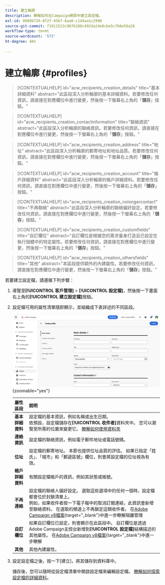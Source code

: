 ```yaml
---
title: 建立輪廓
description: 瞭解如何在Campaign網頁中建立設定檔。
exl-id: 0680b726-8f2f-45bf-8aa0-c1d4aa1c2990
source-git-commit: f1911523c9076188c492da24e0cbe5c760e58a28
workflow-type: tm+mt
source-wordcount: '573'
ht-degree: 46%

---
```


# 建立輪廓 {#profiles}

>[!CONTEXTUALHELP]
>id="acw_recipients_creation_details"
>title="基本詳細資料"
>abstract="此區段深入分析輪廓的基本詳細資料。若要修改任何資訊，請直接在對應欄位中進行變更，然後按一下螢幕右上角的「**儲存**」按鈕。"

>[!CONTEXTUALHELP]
>id="acw_recipients_creation_contactinformation"
>title="聯絡資訊"
>abstract="此區段深入分析輪廓的聯絡資訊。若要修改任何資訊，請直接在對應欄位中進行變更，然後按一下螢幕右上角的「**儲存**」按鈕。"

>[!CONTEXTUALHELP]
>id="acw_recipients_creation_address"
>title="地址"
>abstract="此區段深入分析輪廓的郵寄地址和地址品質。若要修改任何資訊，請直接在對應欄位中進行變更，然後按一下螢幕右上角的「**儲存**」按鈕。"

>[!CONTEXTUALHELP]
>id="acw_recipients_creation_account"
>title="帳戶詳細資料"
>abstract="此區段深入分析輪廓的帳戶詳細資料。若要修改任何資訊，請直接在對應欄位中進行變更，然後按一下螢幕右上角的「**儲存**」按鈕。"

>[!CONTEXTUALHELP]
>id="acw_recipients_creation_nolongercontact"
>title="不再聯絡"
>abstract="此區段深入分析輪廓的聯絡偏好設定。若要修改任何資訊，請直接在對應欄位中進行變更，然後按一下螢幕右上角的「**儲存**」按鈕。"

>[!CONTEXTUALHELP]
>id="acw_recipients_creation_customfields"
>title="自訂欄位"
>abstract="自訂欄位是根據您的需求量身打造且已設定在執行個體中的特定屬性。若要修改任何資訊，請直接在對應欄位中進行變更，然後按一下螢幕右上角的「**儲存**」按鈕。"

>[!CONTEXTUALHELP]
>id="acw_recipients_creation_othersfields"
>title="其他"
>abstract="本區段提供額外的內建屬性。若要修改任何資訊，請直接在對應欄位中進行變更，然後按一下螢幕右上角的「**儲存**」按鈕。"

若要建立設定檔，請遵循下列步驟：

1. 導覽至&#x200B;**[!UICONTROL 客戶管理]** > **[!UICONTROL 設定檔]**，然後按一下畫面右上角的&#x200B;**[!UICONTROL 建立設定檔]**&#x200B;按鈕。

1. 設定檔可用的屬性清單隨即顯示，並組織成下表詳述的不同區段。

   ![熒幕擷圖顯示設定檔可用的屬性清單，並歸類到章節](assets/create-profile.png){zoomable="yes"}

   | 屬性區段 | 說明 |
   |  ---  |  ---  |
   | **基本詳細資料** | 設定檔的基本資訊，例如名稱或出生日期。<br/>依預設，設定檔儲存在&#x200B;**[!UICONTROL 收件者]**&#x200B;資料夾中。 您可以瀏覽至所需的位置來變更它。 [瞭解如何使用資料夾](../get-started/permissions.md#folders) |
   | **連絡資訊** | 設定檔的聯絡資訊，例如電子郵件地址或電話號碼。 |
   | **位址** | 設定檔的郵寄地址。 本節也提供位址品質的評估。 如果已指定「姓氏」、「城市」和「郵遞區號」欄位，則會將設定檔的位址視為有效。 |
   | **帳戶詳細資料** | 有關設定檔帳戶的資訊，例如其狀態或帳號。 |
   | **不再連絡** | 設定檔的聯絡人偏好設定。 選取這些選項中的任何一個時，設定檔都會位於封鎖清單上。<br/>例如，如果收件者按一下電子報中的取消訂閱連結，此資訊會新增至聯絡資料。 在選取的頻道上不再鎖定這類收件者。 在[Adobe Campaign v8檔案](https://experienceleague.adobe.com/docs/campaign/campaign-v8/send/failures/quarantines.html?lang=zh-Hant){target="_blank"}中進一步瞭解隔離管理 |
   | **自訂欄位** | 如果自訂欄位已設定，則會顯示在此區段中。 自訂欄位是透過Adobe Campaign主控台新增到&#x200B;**[!UICONTROL 設定檔]**&#x200B;結構描述的其他屬性。 在[Adobe Campaign v8檔案](https://experienceleague.adobe.com/docs/campaign/campaign-v8/developer/shemas-forms/extend-schema.html?lang=zh-Hant){target="_blank"}中進一步瞭解 |
   | **其他** | 其他內建屬性。 |

1. 設定設定檔之後，按一下[建立]，將其儲存到資料庫中。**&#x200B;**

   儲存後，您可以隨時從設定檔清單中開啟設定檔來編輯設定檔。 [瞭解如何探索設定檔的詳細資料](profile-view.md)。